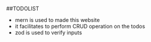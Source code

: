 ##TODOLIST
- mern is used to made this website
- it facilitates to perform CRUD operation on the todos
- zod is used to verify inputs